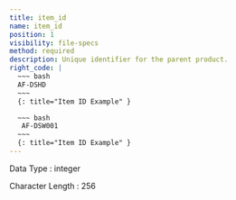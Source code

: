 ```yaml
---
title: item_id
name: item_id
position: 1
visibility: file-specs
method: required
description: Unique identifier for the parent product.
right_code: |
  ~~~ bash
  AF-DSHD
  ~~~
  {: title="Item ID Example" }

  ~~~ bash
   AF-DSW001
  ~~~
  {: title="Item ID Example" }
---
```


Data Type
: integer

Character Length
: 256

